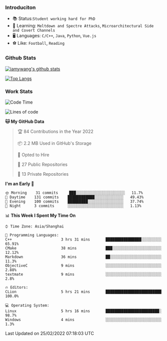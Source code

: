 ### Introduciton

- 📚 Status:`Student working hard for PhD`
- 🔎 Learning: `Meltdown and Spectre Attacks`, `Microarchitectural Side and Covert Channels`
- 🖥️ Languages: `C/C++`, `Java`, `Python`, `Vue.js`
- ⚽ Like: `Football`, `Reading`

### Github Stats

[![iamywang's github stats](https://github-readme-stats.vercel.app/api?username=iamywang&count_private=true&show_icons=true)]()

[![Top Langs](https://github-readme-stats.vercel.app/api/top-langs/?username=iamywang&layout=compact)]()

### Work Stats

<!--START_SECTION:waka-->
![Code Time](http://img.shields.io/badge/Code%20Time-113%20hrs%2052%20mins-blue)

![Lines of code](https://img.shields.io/badge/From%20Hello%20World%20I%27ve%20Written-535%20Thousand%20lines%20of%20code-blue)

**🐱 My GitHub Data** 

> 🏆 84 Contributions in the Year 2022
 > 
> 📦 2.2 MB Used in GitHub's Storage 
 > 
> 💼 Opted to Hire
 > 
> 📜 27 Public Repositories 
 > 
> 🔑 13 Private Repositories  
 > 
**I'm an Early 🐤** 

```text
🌞 Morning    31 commits     ███░░░░░░░░░░░░░░░░░░░░░░   11.7% 
🌆 Daytime    131 commits    ████████████░░░░░░░░░░░░░   49.43% 
🌃 Evening    100 commits    █████████░░░░░░░░░░░░░░░░   37.74% 
🌙 Night      3 commits      ░░░░░░░░░░░░░░░░░░░░░░░░░   1.13%

```


📊 **This Week I Spent My Time On** 

```text
⌚︎ Time Zone: Asia/Shanghai

💬 Programming Languages: 
C++                      3 hrs 31 mins       ████████████████░░░░░░░░░   65.91% 
CMake                    38 mins             ███░░░░░░░░░░░░░░░░░░░░░░   12.12% 
Markdown                 36 mins             ██░░░░░░░░░░░░░░░░░░░░░░░   11.3% 
ObjectiveC               9 mins              ░░░░░░░░░░░░░░░░░░░░░░░░░   2.88% 
textmate                 9 mins              ░░░░░░░░░░░░░░░░░░░░░░░░░   2.8%

🔥 Editors: 
CLion                    5 hrs 21 mins       █████████████████████████   100.0%

💻 Operating System: 
Linux                    5 hrs 16 mins       ████████████████████████░   98.7% 
Windows                  4 mins              ░░░░░░░░░░░░░░░░░░░░░░░░░   1.3%

```


 Last Updated on 25/02/2022 07:18:03 UTC
<!--END_SECTION:waka-->
